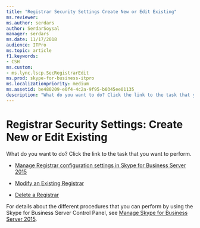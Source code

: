 ```yaml
---
title: "Registrar Security Settings Create New or Edit Existing"
ms.reviewer: 
ms.author: serdars
author: SerdarSoysal
manager: serdars
ms.date: 11/17/2018
audience: ITPro
ms.topic: article
f1.keywords:
- CSH
ms.custom:
- ms.lync.lscp.SecRegistrarEdit
ms.prod: skype-for-business-itpro
ms.localizationpriority: medium
ms.assetid: be480209-e0f4-4c2a-9f95-b0345ee01135
description: "What do you want to do? Click the link to the task that you want to perform."
---
```


# Registrar Security Settings: Create New or Edit Existing

What do you want to do? Click the link to the task that you want to perform.

- [Manage Registrar configuration settings in Skype for Business Server 2015](../../manage/authentication/registrar-configuration-settings.md)

- [Modify an Existing Registrar](/previous-versions/office/lync-server-2013/lync-server-2013-modify-existing-registrar-configuration-settings)

- [Delete a Registrar](/previous-versions/office/lync-server-2013/lync-server-2013-delete-existing-registrar-configuration-settings)

For details about the different procedures that you can perform by using the Skype for Business Server Control Panel, see [Manage Skype for Business Server 2015](../../manage/manage.md).
